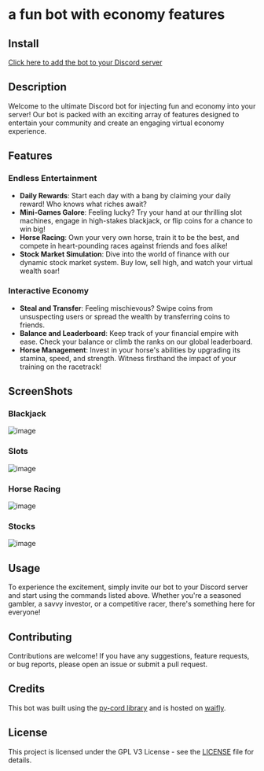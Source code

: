 # a fun bot with economy features

## Install
[Click here to add the bot to your Discord server](https://discord.com/oauth2/authorize?client_id=1225020267282305114&permissions=2147483648&scope=bot+applications.commands)

## Description
Welcome to the ultimate Discord bot for injecting fun and economy into your server! Our bot is packed with an exciting array of features designed to entertain your community and create an engaging virtual economy experience.

## Features

### Endless Entertainment
- **Daily Rewards**: Start each day with a bang by claiming your daily reward! Who knows what riches await?
- **Mini-Games Galore**: Feeling lucky? Try your hand at our thrilling slot machines, engage in high-stakes blackjack, or flip coins for a chance to win big!
- **Horse Racing**: Own your very own horse, train it to be the best, and compete in heart-pounding races against friends and foes alike!
- **Stock Market Simulation**: Dive into the world of finance with our dynamic stock market system. Buy low, sell high, and watch your virtual wealth soar!

### Interactive Economy
- **Steal and Transfer**: Feeling mischievous? Swipe coins from unsuspecting users or spread the wealth by transferring coins to friends.
- **Balance and Leaderboard**: Keep track of your financial empire with ease. Check your balance or climb the ranks on our global leaderboard.
- **Horse Management**: Invest in your horse's abilities by upgrading its stamina, speed, and strength. Witness firsthand the impact of your training on the racetrack!

## ScreenShots

### Blackjack
![image](https://github.com/furthestgoose/Economy-Bot/assets/77462614/1f47292b-3736-4a9b-89fd-71ccaaf7def0)

### Slots
![image](https://github.com/furthestgoose/Economy-Bot/assets/77462614/a545c51c-cfd8-4902-9e7d-6f939cb4b996)

### Horse Racing
![image](https://github.com/furthestgoose/Economy-Bot/assets/77462614/12f51491-7765-4608-bca4-e2166099189a)

### Stocks
![image](https://github.com/furthestgoose/Economy-Bot/assets/77462614/a57d0340-2ae8-4701-b4bc-57b8a9b8c9c9)

## Usage
To experience the excitement, simply invite our bot to your Discord server and start using the commands listed above. Whether you're a seasoned gambler, a savvy investor, or a competitive racer, there's something here for everyone!

## Contributing
Contributions are welcome! If you have any suggestions, feature requests, or bug reports, please open an issue or submit a pull request.

## Credits
This bot was built using the [py-cord library](https://pycord.dev/) and is hosted on [waifly](https://waifly.com/).

## License
This project is licensed under the GPL V3 License - see the [LICENSE](https://github.com/furthestgoose/Economy-Bot/blob/main/LICENSE) file for details.
